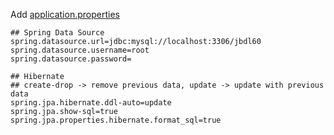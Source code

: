 Add [application.properties](src/main/resources/application.properties)
 ```shell
## Spring Data Source
spring.datasource.url=jdbc:mysql://localhost:3306/jbdl60
spring.datasource.username=root
spring.datasource.password=

## Hibernate
## create-drop -> remove previous data, update -> update with previous data
spring.jpa.hibernate.ddl-auto=update
spring.jpa.show-sql=true
spring.jpa.properties.hibernate.format_sql=true
```